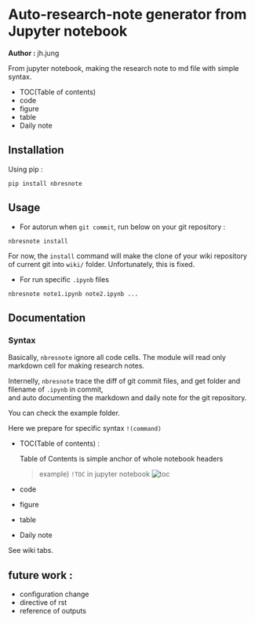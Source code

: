# Auto-research-note generator from Jupyter notebook

**Author :** jh.jung  


From jupyter notebook, making the research note to md file with simple syntax.  

- TOC(Table of contents)
- code
- figure
- table
- Daily note

## Installation

Using pip :

```shell
pip install nbresnote
```

## Usage

- For autorun when `git commit`, run below on your git repository :  

```shell
nbresnote install
```

For now, the `install` command will make the clone of your wiki repository of current git into `wiki/` folder.
Unfortunately, this is fixed.


- For run specific `.ipynb` files

```shell
nbresnote note1.ipynb note2.ipynb ...
```

## Documentation

### Syntax

Basically, `nbresnote` ignore all code cells. The module will read only markdown cell for making research notes.

Internelly, `nbresnote` trace the diff of git commit files, and get folder and filename of `.ipynb` in commit,  
and auto documenting the markdown and daily note for the git repository.

You can check the example folder.

Here we prepare for specific syntax `!(command)`

- TOC(Table of contents) :  
    
    Table of Contents is simple anchor of whole notebook headers
    >example)
    >`!TOC` in jupyter notebook
    ![toc](png/TOC.png)


- code
- figure
- table
- Daily note

See wiki tabs.

## future work :  

- configuration change
- directive of rst
- reference of outputs

